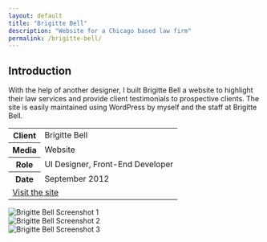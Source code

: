 ```yaml
---
layout: default
title: "Brigitte Bell"
description: "Website for a Chicago based law firm"
permalink: /brigitte-bell/
---
```


<section>
	<h2 class="visually-hidden">Introduction</h2>
	<div>
		<p>With the help of another designer, I built Brigitte Bell a website to highlight their law services and provide client testimonials to prospective clients. The site is easily maintained using WordPress by myself and the staff at Brigitte Bell.</p>
	</div>
	<div>
		<table>
			<tbody>
				<tr>
					<th>Client</th>
					<td>Brigitte Bell</td>
				</tr>
				<tr>
					<th>Media</th>
					<td>Website</td>
				</tr>
				<tr>
					<th>Role</th>
					<td>UI Designer, Front-End Developer</td>
				</tr>
				<tr>
					<th>Date</th>
					<td>September 2012</td>
				</tr>
				<tr>
					<td colspan="2">
						<a class="button button--inverted push-top" href="http://brigittebell.com">Visit the site</a>
					</td>
				</tr>
			</tbody>
		</table>
	</div>
</section>
<section>
	<div class="span-2">
		<img src="//jessetrippe-cdn-173419.appspot.com/portfolio/brigitte-1.png" alt="Brigitte Bell Screenshot 1">
	</div>
	<div>
		<img src="//jessetrippe-cdn-173419.appspot.com/portfolio/brigitte-2.png" alt="Brigitte Bell Screenshot 2">
	</div>
	<div>
		<img src="//jessetrippe-cdn-173419.appspot.com/portfolio/brigitte-3.png" alt="Brigitte Bell Screenshot 3">
	</div>
</section>
